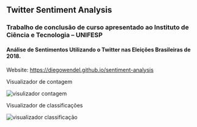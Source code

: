 ## Twitter Sentiment Analysis

### Trabalho de conclusão de curso apresentado ao Instituto de Ciência e Tecnologia – UNIFESP

#### Análise de Sentimentos Utilizando o Twitter nas Eleições Brasileiras de 2018.

Website: https://diegowendel.github.io/sentiment-analysis

Visualizador de contagem

![visulizador contagem](https://raw.githubusercontent.com/diegowendel/sentiment-analysis/master/docs/documentation/img/visualizador_contagem.png)

Visualizador de classificações

![visualizador classificação](https://raw.githubusercontent.com/diegowendel/sentiment-analysis/master/docs/documentation/img/visualizador_classificacao.png)